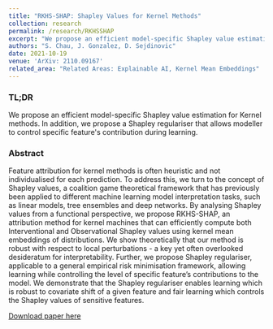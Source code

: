 ```yaml
---
title: "RKHS-SHAP: Shapley Values for Kernel Methods"
collection: research
permalink: /research/RKHSSHAP
excerpt: "We propose an efficient model-specific Shapley value estimation for Kernel methods. In addition, we propose a Shapley regulariser that allows modeller to control specific feature's contribution during learning."
authors: "S. Chau, J. Gonzalez, D. Sejdinovic"
date: 2021-10-19
venue: 'ArXiv: 2110.09167'
related_area: "Related Areas: Explainable AI, Kernel Mean Embeddings"
---
```


### TL;DR
We propose an efficient model-specific Shapley value estimation for Kernel methods. In addition, we propose a Shapley regulariser that allows modeller to control specific feature's contribution during learning.

### Abstract
Feature attribution for kernel methods is often heuristic and not individualised for each prediction.
To address this, we turn to the concept of Shapley values, a coalition game theoretical framework
that has previously been applied to different machine learning model interpretation tasks, such as
linear models, tree ensembles and deep networks. By analysing Shapley values from a functional
perspective, we propose RKHS-SHAP, an attribution method for kernel machines that can efficiently
compute both Interventional and Observational Shapley values using kernel mean embeddings of
distributions. We show theoretically that our method is robust with respect to local perturbations - a
key yet often overlooked desideratum for interpretability. Further, we propose Shapley regulariser,
applicable to a general empirical risk minimisation framework, allowing learning while controlling
the level of specific feature’s contributions to the model. We demonstrate that the Shapley regulariser
enables learning which is robust to covariate shift of a given feature and fair learning which controls
the Shapley values of sensitive features.

[Download paper here](https://arxiv.org/abs/2110.09167)

